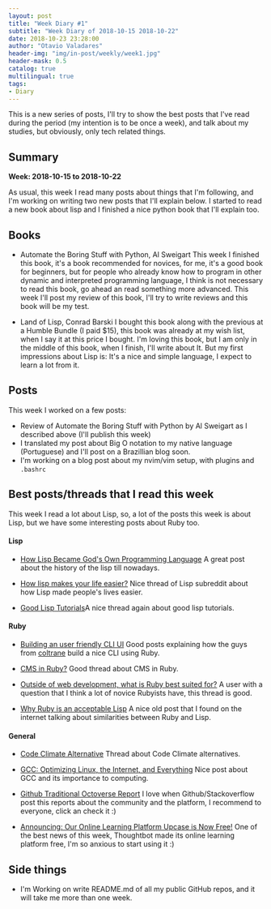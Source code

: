```yaml
---
layout: post
title: "Week Diary #1"
subtitle: "Week Diary of 2018-10-15 2018-10-22"
date: 2018-10-23 23:28:00
author: "Otavio Valadares"
header-img: "img/in-post/weekly/week1.jpg"
header-mask: 0.5
catalog: true
multilingual: true
tags:
- Diary
---
```


This is a new series of posts, I'll try to show the best posts that I've read during the period (my intention is to be once a week), and talk about my studies, but obviously, only tech related things.

## Summary

**Week: 2018-10-15 to 2018-10-22**

As usual, this week I read many posts about things that I'm following, and I'm working on writing two new posts that I'll explain below. I started to read a new book about lisp and I finished a nice python book that I'll explain too.

## Books

- Automate the Boring Stuff with Python, Al Sweigart
This week I finished this book, it's a book recommended for novices, for me, it's a good book for beginners, but for people who already know how to program in other dynamic and interpreted programming language, I think is not necessary to read this book, go ahead an read something more advanced. This week I'll post my review of this book, I'll try to write reviews and this book will be my test.

- Land of Lisp, Conrad Barski
I bought this book along with the previous at a Humble Bundle (I paid $15), this book was already at my wish list, when I say it at this price I bought. I'm loving this book, but I am only in the middle of this book, when I finish, I'll write about It. But my first impressions about Lisp is: It's a nice and simple language, I expect to learn a lot from it.

## Posts

This week I worked on a few posts:

- Review of  Automate the Boring Stuff with Python by Al Sweigart as I described above (I'll publish this week)
- I translated my post about Big O notation to my native language (Portuguese) and I'll post on a Brazillian blog soon.
- I'm working on a blog post about my nvim/vim setup, with plugins and `.bashrc`

## Best posts/threads that I read this week

This week I read a lot about Lisp, so, a lot of the posts this week is about Lisp, but we have some interesting posts about Ruby too.

#### Lisp

- [How Lisp Became God's Own Programming Language](https://twobithistory.org/2018/10/14/lisp.html)
A great post about the history of the lisp till nowadays.

- [How lisp makes your life easier?](https://www.reddit.com/r/lisp/comments/9qfrxe/how_lisp_made_your_life_easier/)
Nice thread of Lisp subreddit about how Lisp made people's lives easier.

- [Good Lisp Tutorials](https://www.reddit.com/r/lisp/comments/9oa0oz/good_lisp_tutorials/)A nice thread again about good lisp tutorials.

#### Ruby

- [Building an user friendly CLI UI](https://medium.com/@pedrozath/building-an-user-friendly-cli-ui-d8469c52a0d5) Good posts explaining how the guys from [coltrane](https://github.com/pedrozath/coltrane) build a nice CLI using Ruby.

- [CMS in Ruby?](https://www.reddit.com/r/ruby/comments/9nbrgt/cms_in_ruby/) Good thread about CMS in Ruby.

- [Outside of web development, what is Ruby best suited for?](https://www.reddit.com/r/ruby/comments/9oj6uw/outside_of_web_development_what_is_ruby_best/) A user with a question that I think a lot of novice Rubyists have, this thread is good.

- [Why Ruby is an acceptable Lisp](http://www.randomhacks.net/2005/12/03/why-ruby-is-an-acceptable-lisp/) A nice old post that I found on the internet talking about similarities between Ruby and Lisp.

#### General

- [Code Climate Alternative](https://www.reddit.com/r/rails/comments/9p05hg/code_climate_alternative/) Thread about Code Climate alternatives.

- [GCC: Optimizing Linux, the Internet, and Everything](https://www.linux.com/blog/2018/10/gcc-optimizing-linux-internet-and-everything) Nice post about GCC and its importance to computing.

- [Github Traditional Octoverse Report](https://octoverse.github.com/) I love when Github/Stackoverflow post this reports about the community and the platform, I recommend to everyone, click an check it :)

- [Announcing: Our Online Learning Platform Upcase is Now Free!](https://robots.thoughtbot.com/announcing-upcase-is-free) One of the best news of this week, Thoughtbot made its online learning platform free, I'm so anxious to start using it :)

## Side things

- I'm Working on write README.md of all my public GitHub repos, and it will take me more than one week.





